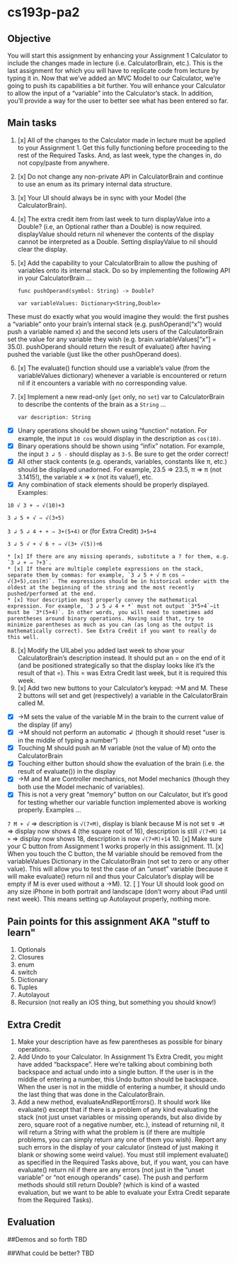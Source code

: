 # cs193p-pa2

## Objective
You will start this assignment by enhancing your Assignment 1 Calculator to include the changes made in lecture (i.e. CalculatorBrain, etc.). This is the last assignment for which you will have to replicate code from lecture by typing it in.
Now that we’ve added an MVC Model to our Calculator, we’re going to push its capabilities a bit further. You will enhance your Calculator to allow the input of a “variable” into the Calculator’s stack. In addition, you’ll provide a way for the user to better see what has been entered so far.

## Main tasks
1. [x] All of the changes to the Calculator made in lecture must be applied to your Assignment 1. Get this fully functioning before proceeding to the rest of the Required Tasks. And, as last week, type the changes in, do not copy/paste from anywhere.
2. [x] Do not change any non-private API in CalculatorBrain and continue to use an enum as its primary internal data structure.
3. [x] Your UI should always be in sync with your Model (the CalculatorBrain).
4. [x] The extra credit item from last week to turn displayValue into a Double? (i.e, an Optional rather than a Double) is now required. displayValue should return nil whenever the contents of the display cannot be interpreted as a Double. Setting displayValue to nil should clear the display.
5. [x] Add the capability to your CalculatorBrain to allow the pushing of variables onto its internal stack. Do so by implementing the following API in your CalculatorBrain ...

      `func pushOperand(symbol: String) -> Double?`

      `var variableValues: Dictionary<String,Double>`

These must do exactly what you would imagine they would: the first pushes a “variable” onto your brain’s internal stack (e.g. pushOperand(“x”) would push a variable named x) and the second lets users of the CalculatorBrain set the value for any variable they wish (e.g. brain.variableValues[“x”] = 35.0). pushOperand should return the result of evaluate() after having pushed the variable (just like the other pushOperand does).

6. [x] The evaluate() function should use a variable’s value (from the variableValues dictionary) whenever a variable is encountered or return nil if it encounters a variable with no corresponding value.

7. [x] Implement a new read-only (`get` only, no `set`) var to CalculatorBrain to describe the contents of the brain as a `String` ...

      `var description: String`

  * [x] Unary operations should be shown using “function” notation. For example, the
input `10 cos` would display in the description as `cos(10)`.
  * [x] Binary operations should be shown using “infix” notation. For example, the input
`3 ↲ 5 -` should display as `3-5`. Be sure to get the order correct!
  * [x]  All other stack contents (e.g. operands, variables, constants like π, etc.) should be displayed unadorned. For example, 23.5 ⇒ 23.5, π ⇒ π (not 3.1415!), the variable x ⇒ x (not its value!), etc.
  * [x]  Any combination of stack elements should be properly displayed. Examples:

  `10 √ 3 + ⇒ √(10)+3`
  
  `3 ↲ 5 + √ ⇒ √(3+5)`
  
  `3 ↲ 5 ↲ 4 + + ⇒ 3+(5+4)` or (for Extra Credit) `3+5+4`
  
  `3 ↲ 5 √ + √ 6 ÷ ⇒ √(3+ √(5))÷6`

    * [x] If there are any missing operands, substitute a ? for them, e.g. `3 ↲ + ⇒ ?+3`.
    * [x] If there are multiple complete expressions on the stack, separate them by commas: for example, `3 ↲ 5 + √ π cos ⇒ √(3+5),cos(π)`. The expressions should be in historical order with the oldest at the beginning of the string and the most recently pushed/performed at the end.
    * [x] Your description must properly convey the mathematical expression. For example, `3 ↲ 5 ↲ 4 + *` must not output `3*5+4`—it must be `3*(5+4)`. In other words, you will need to sometimes add parentheses around binary operations. Having said that, try to minimize parentheses as much as you can (as long as the output is mathematically correct). See Extra Credit if you want to really do this well.


8. [x] Modify the UILabel you added last week to show your CalculatorBrain’s description instead. It should put an = on the end of it (and be positioned strategically so that the display looks like it’s the result of that =). This = was Extra Credit last week, but it is required this week.
9. [x] Add two new buttons to your Calculator’s keypad: →M and M. These 2 buttons will set and get (respectively) a variable in the CalculatorBrain called M.
  * [x] →M sets the value of the variable M in the brain to the current value of the display (if any)
  * [x] →M should not perform an automatic ↲ (though it should reset “user is in the middle of typing a number”)
  * [x] Touching M should push an M variable (not the value of M) onto the CalculatorBrain
  * [x] Touching either button should show the evaluation of the brain (i.e. the result of
evaluate()) in the display
  * [x] →M and M are Controller mechanics, not Model mechanics (though they both use
the Model mechanic of variables).
  * [x] This is not a very great “memory” button on our Calculator, but it’s good for testing whether our variable function implemented above is working properly. Examples ...

  `7 M + √` ⇒ description is `√(7+M)`, display is blank because M is not set
  `9 →M` ⇒ display now shows 4 (the square root of 16), description is still `√(7+M)`
  `14 +` ⇒ display now shows 18, description is now `√(7+M)+14`
10. [x] Make sure your C button from Assignment 1 works properly in this assignment.
11. [x] When you touch the C button, the M variable should be removed from the variableValues Dictionary in the CalculatorBrain (not set to zero or any other value). This will allow you to test the case of an “unset” variable (because it will make evaluate() return nil and thus your Calculator’s display will be empty if M is ever used without a →M).
12. [ ] Your UI should look good on any size iPhone in both portrait and landscape (don’t worry about iPad until next week). This means setting up Autolayout properly, nothing more. 

## Pain points for this assignment AKA "stuff to learn"
1. Optionals
2. Closures
3. enum
4. switch
5. Dictionary
6. Tuples
7. Autolayout
8. Recursion (not really an iOS thing, but something you should know!)

## Extra Credit
1. Make your description have as few parentheses as possible for binary operations.
2. Add Undo to your Calculator. In Assignment 1’s Extra Credit, you might have added “backspace”. Here we’re talking about combining both backspace and actual undo into a single button. If the user is in the middle of entering a number, this Undo button should be backspace. When the user is not in the middle of entering a number, it should undo the last thing that was done in the CalculatorBrain.
3. Add a new method, evaluateAndReportErrors(). It should work like evaluate() except that if there is a problem of any kind evaluating the stack (not just unset variables or missing operands, but also divide by zero, square root of a negative number, etc.), instead of returning nil, it will return a String with what the problem is (if there are multiple problems, you can simply return any one of them you wish). Report any such errors in the display of your calculator (instead of just making it blank or showing some weird value). You must still implement evaluate() as specified in the Required Tasks above, but, if you want, you can have evaluate() return nil if there are any errors (not just in the “unset variable” or “not enough operands” case). The push and perform methods should still return Double? (which is kind of a wasted evaluation, but we want to be able to evaluate your Extra Credit separate from the Required Tasks).

## Evaluation

##Demos and so forth
TBD

##What could be better?
TBD
